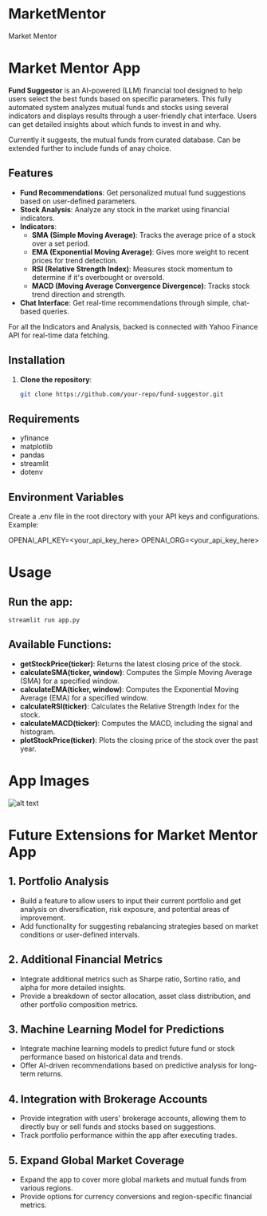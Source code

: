 # MarketMentor
Market Mentor

# Market Mentor App

**Fund Suggestor** is an AI-powered (LLM) financial tool designed to help users select the best funds based on specific parameters. This fully automated system analyzes mutual funds and stocks using several indicators and displays results through a user-friendly chat interface. Users can get detailed insights about which funds to invest in and why.

Currently it suggests, the mutual funds from curated database. Can be extended further to include funds of anay  choice.

## Features
- **Fund Recommendations**: Get personalized mutual fund suggestions based on user-defined parameters.
- **Stock Analysis**: Analyze any stock in the market using financial indicators.
- **Indicators**:
  - **SMA (Simple Moving Average)**: Tracks the average price of a stock over a set period.
  - **EMA (Exponential Moving Average)**: Gives more weight to recent prices for trend detection.
  - **RSI (Relative Strength Index)**: Measures stock momentum to determine if it's overbought or oversold.
  - **MACD (Moving Average Convergence Divergence)**: Tracks stock trend direction and strength.
- **Chat Interface**: Get real-time recommendations through simple, chat-based queries.

For all the Indicators and Analysis, backed is connected with Yahoo Finance API for real-time data fetching.

## Installation

1. **Clone the repository**:
   ```bash
   git clone https://github.com/your-repo/fund-suggestor.git


## Requirements
- yfinance
- matplotlib
- pandas
- streamlit
- dotenv

## Environment Variables
Create a .env file in the root directory with your API keys and configurations. Example:

OPENAI_API_KEY=<your_api_key_here>
OPENAI_ORG=<your_api_key_here>

# Usage
## Run the app:

```streamlit run app.py```


## Available Functions:

- **getStockPrice(ticker)**: Returns the latest closing price of the stock.
- **calculateSMA(ticker, window)**: Computes the Simple Moving Average (SMA) for a specified window.
- **calculateEMA(ticker, window)**: Computes the Exponential Moving Average (EMA) for a specified window.
- **calculateRSI(ticker)**: Calculates the Relative Strength Index for the stock.
- **calculateMACD(ticker)**: Computes the MACD, including the signal and histogram.
- **plotStockPrice(ticker)**: Plots the closing price of the stock over the past year.

# App Images

![alt text](image.png)



# Future Extensions for Market Mentor App

## 1. Portfolio Analysis
- Build a feature to allow users to input their current portfolio and get analysis on diversification, risk exposure, and potential areas of improvement.
- Add functionality for suggesting rebalancing strategies based on market conditions or user-defined intervals.

## 2. Additional Financial Metrics
- Integrate additional metrics such as Sharpe ratio, Sortino ratio, and alpha for more detailed insights.
- Provide a breakdown of sector allocation, asset class distribution, and other portfolio composition metrics.

## 3. Machine Learning Model for Predictions
- Integrate machine learning models to predict future fund or stock performance based on historical data and trends.
- Offer AI-driven recommendations based on predictive analysis for long-term returns.

## 4. Integration with Brokerage Accounts
- Provide integration with users' brokerage accounts, allowing them to directly buy or sell funds and stocks based on suggestions.
- Track portfolio performance within the app after executing trades.

## 5. Expand Global Market Coverage
- Expand the app to cover more global markets and mutual funds from various regions.
- Provide options for currency conversions and region-specific financial metrics.

